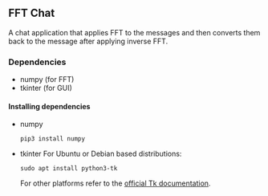 ## FFT Chat
A chat application that applies FFT to the messages and
then converts them back to the message after applying inverse
FFT.

### Dependencies
* numpy (for FFT)
* tkinter (for GUI)

#### Installing dependencies
* numpy

	```
	pip3 install numpy
	```

* tkinter
	For Ubuntu or Debian based distributions:
	```
	sudo apt install python3-tk
	```

	For other platforms refer to the [official Tk documentation](https://tkdocs.com/tutorial/install.html).
